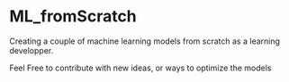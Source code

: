 # ML_fromScratch
Creating a couple of machine learning models from scratch as a learning developper. 

Feel Free to contribute with new ideas, or ways to optimize the models 

